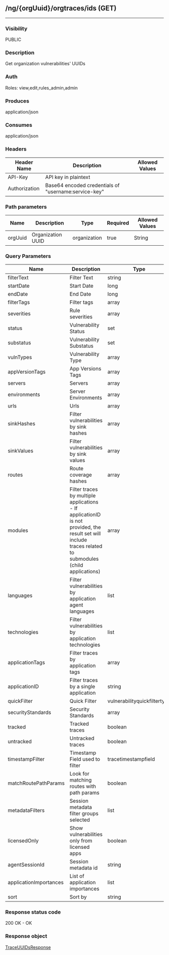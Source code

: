 ## /ng/{orgUuid}/orgtraces/ids (GET)
---
### Visibility
PUBLIC
### Description
Get organization vulnerabilities&#x27; UUIDs
### Auth
Roles: view,edit,rules_admin,admin
### Produces
application/json
### Consumes
application/json
### Headers
| Header Name | Description | Allowed Values |
| ----------- | ----------- | ----------- |
| API-Key | API key in plaintext |  |
| Authorization | Base64 encoded credentials of &quot;username:service-key&quot; |  |
### Path parameters
| Name | Description | Type | Required | Allowed Values |
| ----------- | ----------- | ----------- | ----------- | ----------- |
| orgUuid | Organization UUID | organization | true | String |
### Query Parameters
| Name | Description | Type | Required | Allowed Values |
| ----------- | ----------- | ----------- | ----------- | ----------- |
| filterText | Filter Text | string | false | String |
| startDate | Start Date | long | false | Long |
| endDate | End Date | long | false | Long |
| filterTags | Filter tags | array | false | String[] |
| severities | Rule severities | array | false | RuleSeverity[] |
| status | Vulnerability Status | set | false | Set |
| substatus | Vulnerability Substatus | set | false | Set |
| vulnTypes | Vulnerability Type | array | false | String[] |
| appVersionTags | App Versions Tags | array | false | String[] |
| servers | Servers | array | false | Long[] |
| environments | Server Environments | array | false | ServerEnvironment[] |
| urls | Urls | array | false | String[] |
| sinkHashes | Filter vulnerabilities by sink hashes | array | false | Long[] |
| sinkValues | Filter vulnerabilities by sink values | array | false | String[] |
| routes | Route coverage hashes | array | false | String[] |
| modules | Filter traces by multiple applications - If applicationID is not provided, the result set will include traces related to submodules (child applications) | array | false | String[] |
| languages | Filter vulnerabilities by application agent languages | list | false | List |
| technologies | Filter vulnerabilities by application technologies | list | false | List |
| applicationTags | Filter traces by application tags | array | false | String[] |
| applicationID | Filter traces by a single application | string | false | String |
| quickFilter | Quick Filter | vulnerabilityquickfiltertype | false | VulnerabilityQuickFilterType |
| securityStandards | Security Standards | array | false | String[] |
| tracked | Tracked traces | boolean | false | boolean |
| untracked | Untracked traces | boolean | false | boolean |
| timestampFilter | Timestamp Field used to filter | tracetimestampfield | false | LAST,FIRST |
| matchRoutePathParams | Look for matching routes with path params | boolean | false | boolean |
| metadataFilters | Session metadata filter groups selected | list | false | List |
| licensedOnly | Show vulnerabilities only from licensed apps | boolean | false | boolean |
| agentSessionId | Session metadata id | string | false | String |
| applicationImportances | List of application importances | list | false | List |
| sort | Sort by | string | false | lastTimeSeen,status,title,application.name,severity |
### Response status code
200 OK - OK
### Response object
[TraceUUIDsResponse](<../../objects/TraceUUIDsResponse.md>)
